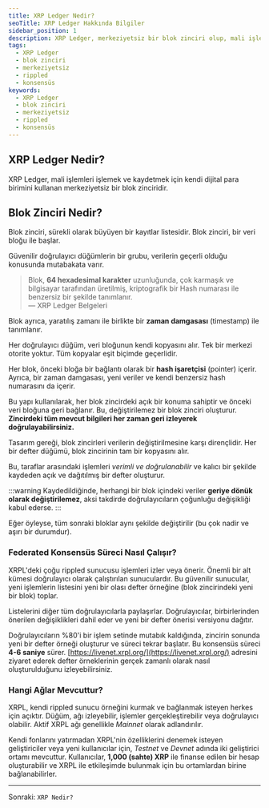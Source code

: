 ```yaml
---
title: XRP Ledger Nedir?
seoTitle: XRP Ledger Hakkında Bilgiler
sidebar_position: 1
description: XRP Ledger, merkeziyetsiz bir blok zinciri olup, mali işlemleri hızlı ve güvenilir bir şekilde kaydeder. Blok zinciri yapısı sayesinde veriler değiştirilemez ve geriye dönük olarak izlenebilir.
tags: 
  - XRP Ledger
  - blok zinciri
  - merkeziyetsiz
  - rippled
  - konsensüs
keywords: 
  - XRP Ledger
  - blok zinciri
  - merkeziyetsiz
  - rippled
  - konsensüs
---
```


## XRP Ledger Nedir?

XRP Ledger, mali işlemleri işlemek ve kaydetmek için kendi dijital para birimini kullanan merkeziyetsiz bir blok zinciridir.

## Blok Zinciri Nedir?

Blok zinciri, sürekli olarak büyüyen bir kayıtlar listesidir. Blok zinciri, bir veri bloğu ile başlar.



Güvenilir doğrulayıcı düğümlerin bir grubu, verilerin geçerli olduğu konusunda mutabakata varır.


> Blok, **64 hexadesimal karakter** uzunluğunda, çok karmaşık ve bilgisayar tarafından üretilmiş, kriptografik bir Hash numarası ile benzersiz bir şekilde tanımlanır.  
> — XRP Ledger Belgeleri


Blok ayrıca, yaratılış zamanı ile birlikte bir **zaman damgasası** (timestamp) ile tanımlanır.



Her doğrulayıcı düğüm, veri bloğunun kendi kopyasını alır. Tek bir merkezi otorite yoktur. Tüm kopyalar eşit biçimde geçerlidir.



Her blok, önceki bloğa bir bağlantı olarak bir **hash işaretçisi** (pointer) içerir. Ayrıca, bir zaman damgasası, yeni veriler ve kendi benzersiz hash numarasını da içerir.



Bu yapı kullanılarak, her blok zincirdeki açık bir konuma sahiptir ve önceki veri bloğuna geri bağlanır. Bu, değiştirilemez bir blok zinciri oluşturur. **Zincirdeki tüm mevcut bilgileri her zaman geri izleyerek doğrulayabilirsiniz.**


Tasarım gereği, blok zincirleri verilerin değiştirilmesine karşı dirençlidir. Her bir defter düğümü, blok zincirinin tam bir kopyasını alır.



Bu, taraflar arasındaki işlemleri *verimli ve doğrulanabilir* ve kalıcı bir şekilde kaydeden açık ve dağıtılmış bir defter oluşturur.

:::warning
Kaydedildiğinde, herhangi bir blok içindeki veriler **geriye dönük olarak değiştirilemez**, aksi takdirde doğrulayıcıların çoğunluğu değişikliği kabul ederse.
:::

Eğer öyleyse, tüm sonraki bloklar aynı şekilde değiştirilir (bu çok nadir ve aşırı bir durumdur).

### Federated Konsensüs Süreci Nasıl Çalışır?

XRPL'deki çoğu rippled sunucusu işlemleri izler veya önerir. Önemli bir alt kümesi doğrulayıcı olarak çalıştırılan sunuculardır. Bu güvenilir sunucular, yeni işlemlerin listesini yeni bir olası defter örneğine (blok zincirindeki yeni bir blok) toplar.



Listelerini diğer tüm doğrulayıcılarla paylaşırlar. Doğrulayıcılar, birbirlerinden önerilen değişiklikleri dahil eder ve yeni bir defter önerisi versiyonu dağıtır.



Doğrulayıcıların %80'i bir işlem setinde mutabık kaldığında, zincirin sonunda yeni bir defter örneği oluşturur ve süreci tekrar başlatır. Bu konsensüs süreci **4-6 saniye** sürer. [https://livenet.xrpl.org/](https://livenet.xrpl.org/) adresini ziyaret ederek defter örneklerinin gerçek zamanlı olarak nasıl oluşturulduğunu izleyebilirsiniz.

### Hangi Ağlar Mevcuttur?

XRPL, kendi rippled sunucu örneğini kurmak ve bağlanmak isteyen herkes için açıktır. Düğüm, ağı izleyebilir, işlemler gerçekleştirebilir veya doğrulayıcı olabilir. Aktif XRPL ağı genellikle _Mainnet_ olarak adlandırılır.

Kendi fonlarını yatırmadan XRPL'nin özelliklerini denemek isteyen geliştiriciler veya yeni kullanıcılar için, _Testnet_ ve _Devnet_ adında iki geliştirici ortamı mevcuttur. Kullanıcılar, **1,000 (sahte) XRP** ile finanse edilen bir hesap oluşturabilir ve XRPL ile etkileşimde bulunmak için bu ortamlardan birine bağlanabilirler.

---
Sonraki: `XRP Nedir?`